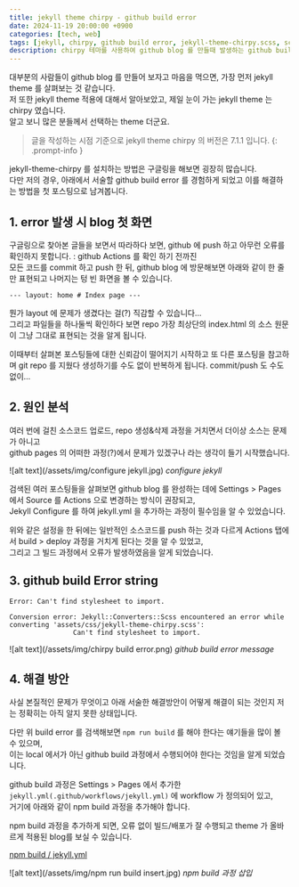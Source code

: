 ```yaml
---
title: jekyll theme chirpy - github build error
date: 2024-11-19 20:00:00 +0900
categories: [tech, web]
tags: [jekyll, chirpy, github build error, jekyll-theme-chirpy.scss, scss]
description: chirpy 테마를 사용하여 github blog 를 만들때 발생하는 github build error
---
```


대부분의 사람들이 github blog 를 만들어 보자고 마음을 먹으면, 가장 먼저 jekyll theme 를 살펴보는 것 같습니다.  
저 또한 jekyll theme 적용에 대해서 알아보았고, 제일 눈이 가는 jekyll theme 는 chirpy 였습니다.   
알고 보니 많은 분들께서 선택하는 theme 더군요.

> 글을 작성하는 시점 기준으로 jekyll theme chirpy 의 버전은 7.1.1 입니다.
{: .prompt-info }

jekyll-theme-chirpy 를 설치하는 방법은 구글링을 해보면 굉장히 많습니다.  
다만 저의 경우, 아래에서 서술할 github build error 를 경험하게 되었고 이를 해결하는 방법을 첫 포스팅으로 남겨봅니다.

## 1. error 발생 시 blog 첫 화면
구글링으로 찾아본 글들을 보면서 따라하다 보면, github 에 push 하고 아무런 오류를 확인하지 못합니다.
: github Actions 를 확인 하기 전까진  
모든 코드를 commit 하고 push 한 뒤, github blog 에 방문해보면 아래와 같이 한 줄만 표현되고 나머지는 텅 빈 화면을 볼 수 있습니다.

```--- layout: home # Index page ---```

뭔가 layout 에 문제가 생겼다는 걸(?) 직감할 수 있습니다...  
그리고 파일들을 하나둘씩 확인하다 보면 repo 가장 최상단의 index.html 의 소스 원문이 그냥 그대로 표현되는 것을 알게 됩니다.

이때부터 살펴본 포스팅들에 대한 신뢰감이 떨어지기 시작하고 또 다른 포스팅을 참고하며 git repo 를 지웠다 생성하기를 수도 없이 반복하게 됩니다. commit/push 도 수도 없이...

## 2. 원인 분석
여러 번에 걸친 소스코드 업로드, repo 생성&삭제 과정을 거치면서 더이상 소스는 문제가 아니고  
github pages 의 어떠한 과정(?)에서 문제가 있겠구나 라는 생각이 들기 시작했습니다.

![alt text](/assets/img/configure jekyll.jpg)
_configure jekyll_

검색된 여러 포스팅들을 살펴보면 github blog 를 완성하는 데에 Settings > Pages 에서 Source 를 Actions 으로 변경하는 방식이 권장되고,  
Jekyll Configure 를 하여 jekyll.yml 을 추가하는 과정이 필수임을 알 수 있었습니다.

위와 같은 설정을 한 뒤에는 일반적인 소스코드를 push 하는 것과 다르게 Actions 탭에서 build > deploy 과정을 거치게 된다는 것을 알 수 있었고,  
그리고 그 빌드 과정에서 오류가 발생하였음을 알게 되었습니다.


## 3. github build Error string
```Error: Can't find stylesheet to import.```

```
Conversion error: Jekyll::Converters::Scss encountered an error while converting 'assets/css/jekyll-theme-chirpy.scss': 
                Can't find stylesheet to import.
```
![alt text](/assets/img/chirpy build error.png)
_github build error message_

## 4. 해결 방안
사실 본질적인 문제가 무엇이고 아래 서술한 해결방안이 어떻게 해결이 되는 것인지 저는 정확히는 아직 알지 못한 상태입니다.

다만 위 build error 를 검색해보면 `npm run build` 를 해야 한다는 얘기들을 많이 볼 수 있으며,  
이는 local 에서가 아닌 github build 과정에서 수행되어야 한다는 것임을 알게 되었습니다.

github build 과정은 Settings > Pages 에서 추가한 `jekyll.yml(.github/workflows/jekyll.yml)` 에 workflow 가 정의되어 있고,   
거기에 아래와 같이 npm build 과정을 추가해야 합니다.

npm build 과정을 추가하게 되면, 오류 없이 빌드/배포가 잘 수행되고 theme 가 올바르게 적용된 blog를 보실 수 있습니다.

[npm build / jekyll.yml](https://github.com/koredge/koredge.github.io/blob/b31e2f6ab39b2749af84234211ba47014b893e15/.github/workflows/jekyll.yml#L42)

![alt text](/assets/img/npm run build insert.jpg)
_npm build 과정 삽입_